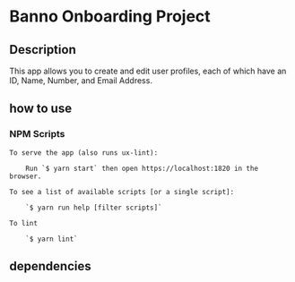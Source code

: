 # Banno Onboarding Project

## Description
This app allows you to create and edit user profiles, each of which have an ID, Name, Number, and Email Address.

## how to use

### NPM Scripts
    To serve the app (also runs ux-lint):

        Run `$ yarn start` then open https://localhost:1820 in the browser.

    To see a list of available scripts [or a single script]: 
    
        `$ yarn run help [filter scripts]`

    To lint 

        `$ yarn lint`

## dependencies

